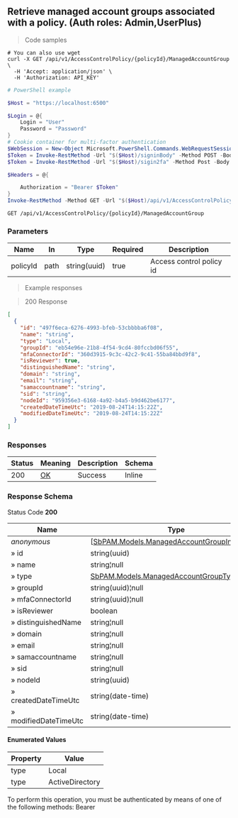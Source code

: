
## Retrieve managed account groups associated with a policy. (Auth roles: Admin,UserPlus)

<a id="opIdGetManagedAccountGroupsAsync"></a>

> Code samples

```shell
# You can also use wget
curl -X GET /api/v1/AccessControlPolicy/{policyId}/ManagedAccountGroup \
  -H 'Accept: application/json' \
  -H 'Authorization: API_KEY'

```

```powershell
# PowerShell example

$Host = "https://localhost:6500"

$Login = @{
    Login = "User"
    Password = "Password"
}
# Cookie container for multi-factor authentication
$WebSession = New-Object Microsoft.PowerShell.Commands.WebRequestSession
$Token = Invoke-RestMethod -Url "$($Host)/signinBody" -Method POST -Body (ConvertTo-Json $Login) -WebRequestSession $WebSession
$Token = Invoke-RestMethod -Url "$($Host)/sigin2fa" -Method Post -Body $MfaCode -Headers @{Authorization: "Bearer $Token"} -WebRequestSession $WebSession

$Headers = @{

    Authorization = "Bearer $Token"
}
Invoke-RestMethod -Method GET -Url "$($Host)/api/v1/AccessControlPolicy/{policyId}/ManagedAccountGroup -Headers $Headers
```

`GET /api/v1/AccessControlPolicy/{policyId}/ManagedAccountGroup`

<h3 id="retrieve-managed-account-groups-associated-with-a-policy.-(auth-roles:-admin,userplus)-parameters">Parameters</h3>

|Name|In|Type|Required|Description|
|---|---|---|---|---|
|policyId|path|string(uuid)|true|Access control policy id|

> Example responses

> 200 Response

```json
[
  {
    "id": "497f6eca-6276-4993-bfeb-53cbbbba6f08",
    "name": "string",
    "type": "Local",
    "groupId": "eb54e96e-21b8-4f54-9cd4-80fccbd06f55",
    "mfaConnectorId": "360d3915-9c3c-42c2-9c41-55ba84bbd9f8",
    "isReviewer": true,
    "distinguishedName": "string",
    "domain": "string",
    "email": "string",
    "samaccountname": "string",
    "sid": "string",
    "nodeId": "959356e3-6168-4a92-b4a5-b9d462be6177",
    "createdDateTimeUtc": "2019-08-24T14:15:22Z",
    "modifiedDateTimeUtc": "2019-08-24T14:15:22Z"
  }
]
```

<h3 id="retrieve-managed-account-groups-associated-with-a-policy.-(auth-roles:-admin,userplus)-responses">Responses</h3>

|Status|Meaning|Description|Schema|
|---|---|---|---|
|200|[OK](https://tools.ietf.org/html/rfc7231#section-6.3.1)|Success|Inline|

<h3 id="retrieve-managed-account-groups-associated-with-a-policy.-(auth-roles:-admin,userplus)-responseschema">Response Schema</h3>

Status Code **200**

|Name|Type|Required|Restrictions|Description|
|---|---|---|---|---|
|*anonymous*|[[SbPAM.Models.ManagedAccountGroupInfo](../Models/sbpam.models.managedaccountgroupinfo.md)]|false|none|none|
|» id|string(uuid)|false|none|none|
|» name|string¦null|false|none|none|
|» type|[SbPAM.Models.ManagedAccountGroupType](../Models/sbpam.models.managedaccountgrouptype.md)(int32)|false|none|none|
|» groupId|string(uuid)¦null|false|none|none|
|» mfaConnectorId|string(uuid)¦null|false|none|none|
|» isReviewer|boolean|false|none|none|
|» distinguishedName|string¦null|false|none|none|
|» domain|string¦null|false|none|none|
|» email|string¦null|false|none|none|
|» samaccountname|string¦null|false|none|none|
|» sid|string¦null|false|none|none|
|» nodeId|string(uuid)|false|none|none|
|» createdDateTimeUtc|string(date-time)|false|none|none|
|» modifiedDateTimeUtc|string(date-time)|false|none|none|

#### Enumerated Values

|Property|Value|
|---|---|
|type|Local|
|type|ActiveDirectory|

<aside class="warning">
To perform this operation, you must be authenticated by means of one of the following methods:
Bearer
</aside>


